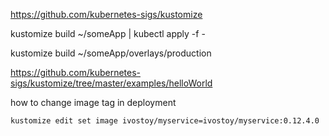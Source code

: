 
https://github.com/kubernetes-sigs/kustomize

kustomize build ~/someApp | kubectl apply -f -

kustomize build ~/someApp/overlays/production

https://github.com/kubernetes-sigs/kustomize/tree/master/examples/helloWorld

how to change image tag in deployment
```
kustomize edit set image ivostoy/myservice=ivostoy/myservice:0.12.4.0
```

